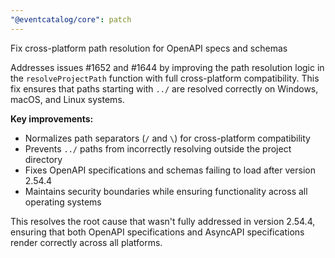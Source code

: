 ```yaml
---
"@eventcatalog/core": patch
---
```


Fix cross-platform path resolution for OpenAPI specs and schemas

Addresses issues #1652 and #1644 by improving the path resolution logic in the `resolveProjectPath` function with full cross-platform compatibility. This fix ensures that paths starting with `../` are resolved correctly on Windows, macOS, and Linux systems.

**Key improvements:**
- Normalizes path separators (`/` and `\`) for cross-platform compatibility
- Prevents `../` paths from incorrectly resolving outside the project directory  
- Fixes OpenAPI specifications and schemas failing to load after version 2.54.4
- Maintains security boundaries while ensuring functionality across all operating systems

This resolves the root cause that wasn't fully addressed in version 2.54.4, ensuring that both OpenAPI specifications and AsyncAPI specifications render correctly across all platforms.